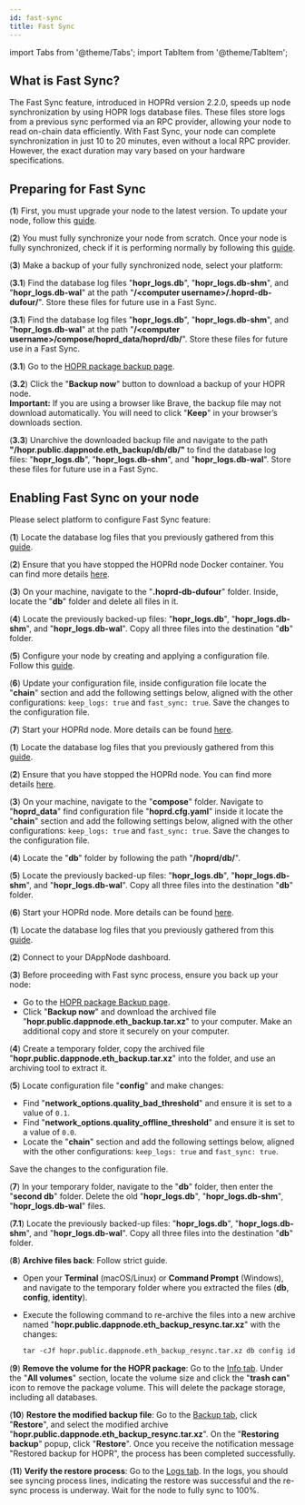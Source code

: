 ```yaml
---
id: fast-sync
title: Fast Sync
---
```


import Tabs from '@theme/Tabs';
import TabItem from '@theme/TabItem';

## What is Fast Sync?

The Fast Sync feature, introduced in HOPRd version 2.2.0, speeds up node synchronization by using HOPR logs database files. These files store logs from a previous sync performed via an RPC provider, allowing your node to read on-chain data efficiently. With Fast Sync, your node can complete synchronization in just 10 to 20 minutes, even without a local RPC provider. However, the exact duration may vary based on your hardware specifications.

## Preparing for Fast Sync

(**1**) First, you must upgrade your node to the latest version. To update your node, follow this [guide](backup-restore-update.md#update-your-node).

(**2**) You must fully synchronize your node from scratch. Once your node is fully synchronized, check if it is performing normally by following this [guide](troubleshooting.md#how-to-check-if-my-node-is-performing-normally).

(**3**) Make a backup of your fully synchronized node, select your platform:

<Tabs queryString="fs_backup">
<TabItem value="docker" label="Docker">

(**3.1**) Find the database log files "**hopr_logs.db**", "**hopr_logs.db-shm**", and "**hopr_logs.db-wal**" at the path "**/\<computer username>/.hoprd-db-dufour/**". Store these files for future use in a Fast Sync.

</TabItem>
<TabItem value="docker-compose" label="Docker Compose">

(**3.1**) Find the database log files "**hopr_logs.db**", "**hopr_logs.db-shm**", and "**hopr_logs.db-wal**" at the path "**/\<computer username>/compose/hoprd_data/hoprd/db/**". Store these files for future use in a Fast Sync.

</TabItem>
<TabItem value="dappnode" label="Dappnode">

(**3.1**) Go to the [HOPR package backup page](http://my.dappnode/packages/my/hopr.public.dappnode.eth/backup).

(**3.2**) Click the "**Backup now**" button to download a backup of your HOPR node.  
**Important:** If you are using a browser like Brave, the backup file may not download automatically. You will need to click "**Keep**" in your browser’s downloads section.

(**3.3**) Unarchive the downloaded backup file and navigate to the path **"/hopr.public.dappnode.eth_backup/db/db/"** to find the database log files: "**hopr_logs.db**", "**hopr_logs.db-shm**", and "**hopr_logs.db-wal**". Store these files for future use in a Fast Sync.

</TabItem>
</Tabs>

## Enabling Fast Sync on your node

Please select platform to configure Fast Sync feature:

<Tabs queryString="fs_config">
<TabItem value="docker" label="Docker">

(**1**) Locate the database log files that you previously gathered from this [guide](#preparing-for-fast-sync).

(**2**) Ensure that you have stopped the HOPRd node Docker container. You can find more details [here](node-operations.md#stop-your-hopr-node).

(**3**) On your machine, navigate to the "**.hoprd-db-dufour**" folder. Inside, locate the "**db**" folder and delete all files in it.

(**4**) Locate the previously backed-up files: "**hopr_logs.db**", "**hopr_logs.db-shm**", and "**hopr_logs.db-wal**". Copy all three files into the destination "**db**" folder.

(**5**) Configure your node by creating and applying a configuration file. Follow this [guide](manage-node-strategies.md#create-and-apply-configuration-file-to-your-node).

(**6**) Update your configuration file, inside configuration file locate the "**chain**" section and add the following settings below, aligned with the other configurations: `keep_logs: true` and `fast_sync: true`. Save the changes to the configuration file.

(**7**) Start your HOPRd node. More details can be found [here](node-operations.md#start-your-hopr-node).

</TabItem>
<TabItem value="docker-compose" label="Docker Compose">

(**1**) Locate the database log files that you previously gathered from this [guide](#preparing-for-fast-sync).

(**2**) Ensure that you have stopped the HOPRd node. You can find more details [here](node-operations.md#stop-your-hopr-node).

(**3**) On your machine, navigate to the "**compose**" folder. Navigate to "**hoprd_data**" find configuration file "**hoprd.cfg.yaml**" inside it locate the "**chain**" section and add the following settings below, aligned with the other configurations: `keep_logs: true` and `fast_sync: true`. Save the changes to the configuration file.

(**4**) Locate the "**db**" folder by following the path "**/hoprd/db/**".

(**5**) Locate the previously backed-up files: "**hopr_logs.db**", "**hopr_logs.db-shm**", and "**hopr_logs.db-wal**". Copy all three files into the destination "**db**" folder.

(**6**) Start your HOPRd node. More details can be found [here](node-operations.md#start-your-hopr-node).

</TabItem>
<TabItem value="dappnode" label="Dappnode">

(**1**) Locate the database log files that you previously gathered from this [guide](#preparing-for-fast-sync).

(**2**) Connect to your DAppNode dashboard.

(**3**) Before proceeding with Fast sync process, ensure you back up your node:

- Go to the [HOPR package Backup page](http://my.dappnode/packages/my/hopr.public.dappnode.eth/backup).
- Click "**Backup now**" and download the archived file "**hopr.public.dappnode.eth_backup.tar.xz**" to your computer. Make an additional copy and store it securely on your computer.

(**4**) Create a temporary folder, copy the archived file "**hopr.public.dappnode.eth_backup.tar.xz**" into the folder, and use an archiving tool to extract it.

(**5**) Locate configuration file "**config**" and make changes:

- Find "**network_options.quality_bad_threshold**" and ensure it is set to a value of `0.1`.
- Find "**network_options.quality_offline_threshold**" and ensure it is set to a value of `0.0`.
- Locate the "**chain**" section and add the following settings below, aligned with the other configurations: `keep_logs: true` and `fast_sync: true`.

Save the changes to the configuration file.

(**7**) In your temporary folder, navigate to the "**db**" folder, then enter the "**second db**" folder. Delete the old "**hopr_logs.db**", "**hopr_logs.db-shm**", "**hopr_logs.db-wal**" files.

(**7.1**) Locate the previously backed-up files: "**hopr_logs.db**", "**hopr_logs.db-shm**", and "**hopr_logs.db-wal**". Copy all three files into the destination "**db**" folder.

(**8**) **Archive files back**: Follow strict guide.

- Open your **Terminal** (macOS/Linux) or **Command Prompt** (Windows), and navigate to the temporary folder where you extracted the files (**db**, **config**, **identity**).
- Execute the following command to re-archive the files into a new archive named "**hopr.public.dappnode.eth_backup_resync.tar.xz**" with the changes:

    ```md
    tar -cJf hopr.public.dappnode.eth_backup_resync.tar.xz db config identity
    ```

(**9**) **Remove the volume for the HOPR package**: Go to the [Info tab](http://my.dappnode/packages/my/hopr.public.dappnode.eth/info). Under the "**All volumes**" section, locate the volume size and click the "**trash can**" icon to remove the package volume. This will delete the package storage, including all databases.

(**10**) **Restore the modified backup file**: Go to the [Backup tab](http://my.dappnode/packages/my/hopr.public.dappnode.eth/backup), click "**Restore**", and select the modified archive "**hopr.public.dappnode.eth_backup_resync.tar.xz**". On the "**Restoring backup**" popup, click "**Restore**". Once you receive the notification message "Restored backup for HOPR", the process has been completed successfully.

(**11**) **Verify the restore process**: Go to the [Logs tab](http://my.dappnode/packages/my/hopr.public.dappnode.eth/logs). In the logs, you should see syncing process lines, indicating the restore was successful and the re-sync process is underway. Wait for the node to fully sync to 100%.

</TabItem>
</Tabs>